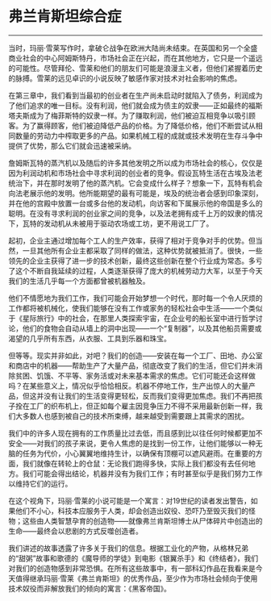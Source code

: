 # 弗兰肯斯坦综合症

------

当时，玛丽·雪莱写作时，拿破仑战争在欧洲大陆尚未结束。在英国和另一个全盛商业社会的中心阿姆斯特丹，市场社会正在兴起，而在其他地方，它只是一个遥远的可能性。尽管拜伦、雪莱和他们的朋友们可能是浪漫主义者，但他们紧握着历史的脉搏。雪莱的远见卓识的小说反映了敏感作家对技术对社会影响的焦虑。

在第三章中，我们看到当最初的创业者在生产尚未启动时就陷入了债务，利润成为了他们追求的唯一目标。没有利润，他们就会成为债主的奴隶——正如最终的福斯塔夫斯成为了梅菲斯特的奴隶一样。为了赚取利润，他们被迫互相竞争以吸引顾客。为了赢得顾客，他们被迫降低产品的价格。为了降低价格，他们不断尝试从相同数量的劳动力中榨取更多的产品。如果机械工程的成就或技术发明在生存斗争中提供了优势，那么它们就会迅速被采纳。

詹姆斯瓦特的蒸汽机以及随后的许多其他发明之所以成为市场社会的核心，仅仅是因为利润动机和市场社会中寻求利润的创业者的竞争。假设瓦特生活在古埃及法老统治下，并在那时发明了他的蒸汽机。它会变成什么样子？想象一下，瓦特有机会向法老展示他的发明。他所能期望的最有可能是，埃及的统治者会感到印象深刻，并在他的宫殿中放置一台或多台他的发动机，向访客和下属展示他的帝国是多么的聪明。在没有寻求利润的创业家之间的竞争，以及法老拥有成千上万的奴隶的情况下，瓦特的发动机从未被用于驱动农场或工坊，更不用说工厂了。

起初，企业主通过增加每个工人的生产效率，获得了相对于竞争对手的优势。但当然，一旦其他所有企业主都采取了同样的做法，这种优势就被抵消了。很快，一些领先的企业主获得了进一步的技术创新，最终这些创新在整个行业成为常态。多亏了这个不断自我延续的过程，人类逐渐获得了庞大的机械劳动力大军，以至于今天我们的生活几乎每一个方面都曾被机器触及。

他们不情愿地为我们工作，我们可能会开始梦想一个时代，那时每一个令人厌烦的工作都将被机械化，使我们能够在没有工作或家务的轻松社会中生活——一个类似于《星际旅行》中的社会，在那里人类探索宇宙，在企业号的船长室中进行哲学讨论，他们的食物会自动从墙上的洞中出现——一个“复制器”，以及其他船员需要或渴望的几乎所有东西，从衣服、工具到乐器和珠宝。

但等等。现实并非如此，对吧？我们的创造——安装在每一个工厂、田地、办公室和商店中的机器——帮助生产了大量产品，彻底改变了我们的生活，但它们并未消除贫困、饥饿、不平等、家务活或对未来基本需求的焦虑。它们可能还会这样做吗？在某些意义上，情况似乎恰恰相反。机器不停地工作，生产出惊人的大量产品，但这并没有让我们的生活变得更轻松，反而我们变得更加焦虑。我们不再把孩子拴在工厂的织布机上，但正如每个雇主因竞争压力不得不采用最新创新一样，我们大多数人也感到被自己的技术所束缚，越来越受到需要跟上其需求的困扰。

我们中的许多人现在拥有的工作质量比过去低，而且感到比以往任何时候都更加不安全——对我们的孩子来说，更令人焦虑的是找到一份工作，让他们能够以一种无脑的任务为代价，小心翼翼地维持生计，以确保有顶棚可以遮风避雨。在重要的方面，我们就像在转轮上的仓鼠：无论我们跑得多快，实际上我们都没有去任何地方。我们可能会得出结论，机器并没有为我们工作；有时甚至似乎是我们努力工作以维持它们的运行。

在这个视角下，玛丽·雪莱的小说可能是一个寓言：对19世纪的读者发出警告，如果他们不小心，科技本应服务于人类，却会创造出奴役、恐吓乃至毁灭我们的怪物；这些由人类智慧孕育的创造物——就像弗兰肯斯坦博士从尸体碎片中创造出的生命——最终会以悲剧的方式反噬创造者。

我们讲述的故事透露了许多关于我们的信息。根据工业化的产物，从格林兄弟的“甜粥”故事和歌德的《魔导师的学徒》到电影《银翼杀手》和《终结者》，我们对我们的创造物感到非常恐惧。在所有这些故事中，有一部科幻作品在我看来是今天值得继承玛丽·雪莱《弗兰肯斯坦》的优秀作品，至少作为市场社会倾向于使用技术奴役而非解放我们的倾向的寓言：《黑客帝国》。
